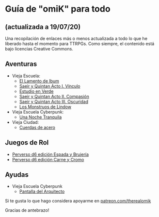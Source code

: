 # Guía de "omiK" para todo 
## (actualizada a 19/07/20)

Una recopilación de enlaces más o menos actualizada a todo lo que he liberado hasta el momento para TTRPGs. Como siempre, el contenido está bajo licencias Creative Commons.

## Aventuras

- Vieja Escuela: 
	- [El Lamento de Ibum](https://perversod20.cc/2020/02/el-lamento-de-ibum/)
	- [Saeir y Quintan Acto I. Vínculo](https://perversod20.cc/2020/02/pd20-002-saeir-y-quintan-acto-i/)
	- [Estudio en Verde](https://perversod20.cc/2020/03/pd20-003-estudio-en-verde/)
	- [Saeir y Quintan Acto II. Compasión](https://perversod20.cc/2020/03/pd20-004-saeir-y-quintan-acto-ii)
	- [Saeir y Quintan Acto III. Oscuridad](https://perversod20.cc/2020/04/pd20-006-saeir-y-quintan-acto-iii/)
	- [Los Monstruos de Lindow](https://perversod20.cc/2020/05/pd20-007-los-monstruos-de-lindow/)
- Vieja Escuela Cyberpunk:
	- [Una Noche Tranquila](https://perversod20.cc/2020/03/pd20-005-una-noche-tranquila/)
- Vieja Ciudad:
	- [Cuerdas de acero](https://perversod20.cc/2020/07/pd20-008-cuerdas-de-acero/)

## Juegos de Rol

- [Perverso d6 edición Espada y Brujería](https://www.patreon.com/posts/perverso-d6-v0-38223215)
- [Perverso d6 edición Carne y Cromo](https://www.patreon.com/posts/perversod6-carne-38604302)

## Ayudas

- Vieja Escuela Cyberpunk
	- [Pantalla del Arquitecto](https://www.patreon.com/posts/freerpgday-del-39487121)

Si te gusta lo que hago considera apoyarme en [patreon.com/therealomik](https://patreon.com/therealomik)

Gracias de antebrazo!
